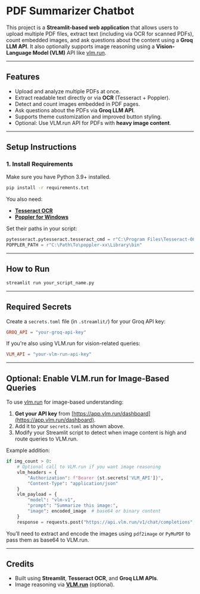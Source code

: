 # PDF Summarizer Chatbot

This project is a **Streamlit-based web application** that allows users to upload multiple PDF files, extract text (including via OCR for scanned PDFs), count embedded images, and ask questions about the content using a **Groq LLM API**. It also optionally supports image reasoning using a **Vision-Language Model (VLM)** API like [vlm.run](https://app.vlm.run/).

---

## Features

- Upload and analyze multiple PDFs at once.
- Extract readable text directly or via **OCR** (Tesseract + Poppler).
- Detect and count images embedded in PDF pages.
- Ask questions about the PDFs via **Groq LLM API**.
- Supports theme customization and improved button styling.
- Optional: Use VLM.run API for PDFs with **heavy image content**.

---

## Setup Instructions

### 1. Install Requirements

Make sure you have Python 3.9+ installed.

```bash
pip install -r requirements.txt
```

You also need:

- **[Tesseract OCR](https://github.com/tesseract-ocr/tesseract)**
- **[Poppler for Windows](http://blog.alivate.com.au/poppler-windows/)**

Set their paths in your script:

```python
pytesseract.pytesseract.tesseract_cmd = r"C:\Program Files\Tesseract-OCR\tesseract.exe"
POPPLER_PATH = r"C:\Path\To\poppler-xx\Library\bin"
```

---

## How to Run

```bash
streamlit run your_script_name.py
```

---

## Required Secrets

Create a `secrets.toml` file (in `.streamlit/`) for your Groq API key:

```toml
GROQ_API = "your-groq-api-key"
```

If you're also using VLM.run for vision-related queries:

```toml
VLM_API = "your-vlm-run-api-key"
```

---

## Optional: Enable VLM.run for Image-Based Queries

To use [vlm.run](https://app.vlm.run/) for image-based understanding:

1. **Get your API key** from [https://app.vlm.run/dashboard](https://app.vlm.run/dashboard).
2. Add it to your `secrets.toml` as shown above.
3. Modify your Streamlit script to detect when image content is high and route queries to VLM.run.

Example addition:

```python
if img_count > 0:
    # Optional call to VLM.run if you want image reasoning
    vlm_headers = {
        "Authorization": f"Bearer {st.secrets['VLM_API']}",
        "Content-Type": "application/json"
    }
    vlm_payload = {
        "model": "vlm-v1",
        "prompt": "Summarize this image:",
        "image": encoded_image  # base64 or binary content
    }
    response = requests.post("https://api.vlm.run/v1/chat/completions", headers=vlm_headers, json=vlm_payload)
```

You’ll need to extract and encode the images using `pdf2image` or `PyMuPDF` to pass them as base64 to VLM.run.

---

## Credits

- Built using **Streamlit**, **Tesseract OCR**, and **Groq LLM APIs**.
- Image reasoning via **[VLM.run](https://app.vlm.run/)** (optional).
